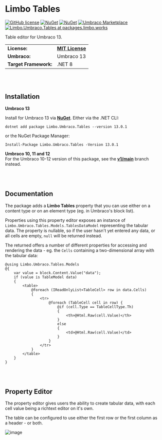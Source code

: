 # Limbo Tables

[![GitHub license](https://img.shields.io/badge/license-MIT-blue.svg)](https://github.com/limbo-works/Limbo.Umbraco.Tables/blob/v13/main/LICENSE.md)
[![NuGet](https://img.shields.io/nuget/v/Limbo.Umbraco.Tables.svg)](https://www.nuget.org/packages/Limbo.Umbraco.Tables)
[![NuGet](https://img.shields.io/nuget/dt/Limbo.Umbraco.Tables.svg)](https://www.nuget.org/packages/Limbo.Umbraco.Tables)
[![Umbraco Marketplace](https://img.shields.io/badge/umbraco-marketplace-%233544B1)](https://marketplace.umbraco.com/package/limbo.umbraco.tables)
[![Limbo.Umbraco.Tables at packages.limbo.works](https://img.shields.io/badge/limbo-packages-blue)](https://packages.limbo.works/limbo.umbraco.tables/)

Table editor for Umbraco 13.

<table>
  <tr>
    <td><strong>License:</strong></td>
    <td><a href="https://github.com/limbo-works/Limbo.Umbraco.Tables/blob/v13/main/LICENSE.md"><strong>MIT License</strong></a></td>
  </tr>
  <tr>
    <td><strong>Umbraco:</strong></td>
    <td>
      Umbraco 13
    </td>
  </tr>
  <tr>
    <td><strong>Target Framework:</strong></td>
    <td>
      .NET 8
    </td>
  </tr>
</table>



<br /><br />

## Installation

**Umbraco 13**  

Install for Umbraco 13 via [**NuGet**](https://www.nuget.org/packages/Limbo.Umbraco.Tables/13.0.1). Either via the .NET CLI:

```
dotnet add package Limbo.Umbraco.Tables --version 13.0.1
```

or the NuGet Package Manager:

```
Install-Package Limbo.Umbraco.Tables -Version 13.0.1
```

**Umbraco 10, 11 and 12**  
For the Umbraco 10-12 version of this package, see the [**v1/main**](https://github.com/limbo-works/Limbo.Umbraco.Tables/tree/v1/main) branch instead.






<br /><br />

## Documentation

The package adds a **Limbo Tables** property that you can use either on a content type or on an element type (eg. in Umbraco's block list).

Properties using this property editor exposes an instance of `Limbo.Umbraco.Tables.Models.TablesDataModel` representing the tabular data. The property is nullable, so if the user hasn't yet entered any data, or all cells are empty, `null` will be returned instead.

The returned offers a number of different properties for accessing and rendering the data - eg. the `Cells` containing a two-dimensional array with the tabular data:

```cshtml
@using Limbo.Umbraco.Tables.Models
@{
    var value = block.Content.Value("data");
    if (value is TableModel data)
    {
        <table>
            @foreach (IReadOnlyList<TableCell> row in data.Cells)
            {
                <tr>
                    @foreach (TableCell cell in row) {
                        @if (cell.Type == TableCellType.Th)
                        {
                            <th>@Html.Raw(cell.Value)</th>
                        }
                        else
                        {
                            <td>@Html.Raw(cell.Value)</td>
                        }
                    }
                </tr>
            }
        </table>
    }
}
```


<br /><br />

## Property Editor

The property editor gives users the ability to create tabular data, with each cell value being a richtext editor on it's own.

The table can be configured to use either the first row or the first column as a header - or both.

![image](https://user-images.githubusercontent.com/3634580/159875238-bc72a39a-311d-423b-a23a-313f6bc2ae44.png)
